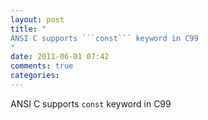 ```yaml
---
layout: post
title: "
ANSI C supports ```const``` keyword in C99
"
date: 2011-06-01 07:42
comments: true
categories: 
---
```


ANSI C supports ```const``` keyword in C99

